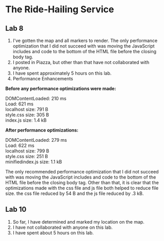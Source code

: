 # The Ride-Hailing Service
## Lab 8
1. I've gotten the map and all markers to render. The only performance optimization that I did not succeed with was moving the JavaScript includes and code to the bottom of the HTML file before the closing body tag.
2. I posted in Piazza, but other than that have not collaborated with anyone.
3. I have spent approximately 5 hours on this lab.
4. Performance Enhancements

**Before any performance optimizations were made:**
<p>DOMContentLoaded: 210 ms<br>
Load: 621 ms<br>
localhost size: 791 B<br>
style.css size: 305 B<br>
index.js size: 1.4 kB</p>

**After performance optimizations:**
<p>DOMContentLoaded: 279 ms<br>
Load: 622 ms<br>
localhost size: 799 B<br>
style.css size: 251 B<br>
minifiedindex.js size: 1.1 kB</p>

<p>The only recommended performance optimization that I did not succeed with was moving the JavaScript includes and code to the bottom of the HTML file before the closing body tag.
Other than that, it is clear that the optimizations made with the css file and js file both helped to reduce file size. the css file reduced by 54 B and the js file reduced by .3 kB.</p>

## Lab 10
1. So far, I have determined and marked my location on the map.
2. I have not collaborated with anyone on this lab.
3. I have spent about 5 hours on this lab.